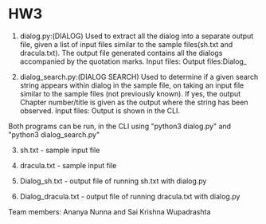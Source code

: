 # HW3

1. dialog.py:(DIALOG)
Used to extract all the dialog into a separate output file, given  a list of input files similar to the sample files(sh.txt and dracula.txt). The output file generated contains all the dialogs accompanied by the quotation marks.
Input files:<name of the text file>
Output files:Dialog_<name of the input>

2. dialog_search.py:(DIALOG SEARCH)
Used to determine if a given search string appears within dialog in the
sample file, on taking an input file similar to the sample files (not previously
known). If yes, the output Chapter number/title is given as the output where the string has been observed.
Input files: <name of the text file>
Output is shown in the CLI.
  
Both programs can be run, in the CLI using "python3 dialog.py" and "python3 dialog_search.py"

3. sh.txt - sample input file

4. dracula.txt - sample input file

5. Dialog_sh.txt - output file of running sh.txt with dialog.py

6. Dialog_dracula.txt - output file of running dracula.txt with dialog.py

Team members:
Ananya Nunna and  Sai Krishna Wupadrashta
